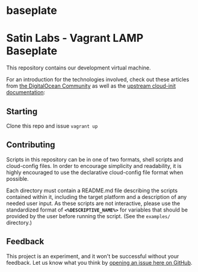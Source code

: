 # baseplate
Satin Labs - Vagrant LAMP Baseplate
=================================

This repository contains our development virtual machine.

For an introduction for the technologies involved, check out these articles from
[the DigitalOcean Community](https://www.digitalocean.com/community/) as well as
the [upstream cloud-init documentation](https://cloudinit.readthedocs.org/en/latest/):

Starting
--------

Clone this repo and issue ```vagrant up```

Contributing
------------

Scripts in this repository can be in one of two formats, shell scripts and
cloud-config files. In order to encourage simplicity and readability, it is
highly encouraged to use the declarative cloud-config file format when possible.

Each directory must contain a README.md file describing the scripts contained
within it, including the target platform and a description of any needed user
input. As these scripts are not interactive, please use the standardized
format of **`<%DESCRIPTIVE_NAME%>`** for variables that should be provided by
the user before running the script. (See the `examples/` directory.)

Feedback
--------

This project is an experiment, and it won't be successful without your feedback.
Let us know what you think by [opening an issue here on GitHub](https://github.com/satinlabs/baseplate/issues).